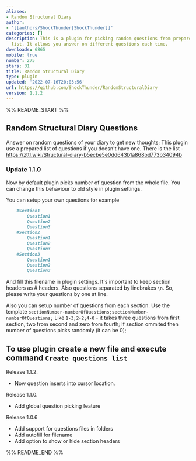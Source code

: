 ```yaml
---
aliases:
- Random Structural Diary
author:
- '[[authors/ShockThunder|ShockThunder]]'
categories: []
description: This is a plugin for picking random questions from prepared question
  list. It allows you answer on different questions each time.
downloads: 6865
mobile: true
number: 275
stars: 31
title: Random Structural Diary
type: plugin
updated: '2022-07-16T20:03:56'
url: https://github.com/ShockThunder/RandomStructuralDiary
version: 1.1.2
---
```


%% README_START %%

## Random Structural Diary Questions
Answer on random questions of your diary to get new thoughts;
This plugin use a prepared list of questions if you doesn't have one.
There is the list - https://zttl.wiki/Structural-diary-b5ecbe5e0dd643b1a868bd773b34094b
### Update 1.1.0
Now by default plugin picks number of question from the whole file.
You can change this behaviour to old style in plugin settings.

You can setup your own questions for example
```markdown
    #Section1
        Question1
        Question2
        Question3
    #Section2
        Question1
        Question2
        Question3
    #Section3
        Question1
        Question2
        Question3
```
And fill this filename in plugin settings.
It's important to keep section headers as # headers.
Also questions separated by linebrakes `\n`. So, please write your questions
by one at line.

Also you can setup number of questions from each section.
Use the template 
`sectionNumber-numberOfQuestions;sectionNumber-numberOfQuestions;`
Like `1-3;2-2;4-0` - it takes three questions from first section, two from second and zero from fourth;
If section ommited then number of questions picks randomly (it can be 0);

To use plugin create a new file and execute command
`Create questions list`
---

Release 1.1.2.
- Now question inserts into cursor location.

Release 1.1.0.
- Add global question picking feature

Release 1.0.6
 - Add support for questions files in folders
 - Add autofill for filename
 - Add option to show or hide section headers





%% README_END %%